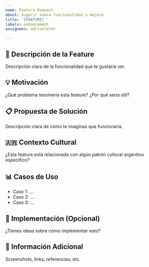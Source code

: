 ```yaml
---
name: Feature Request
about: Sugerir nueva funcionalidad o mejora
title: '[FEATURE] '
labels: enhancement
assignees: adrianlerer

---
```


## 🚀 Descripción de la Feature
Descripción clara de la funcionalidad que te gustaría ver.

## 💡 Motivación
¿Qué problema resolvería esta feature? ¿Por qué sería útil?

## 📋 Propuesta de Solución
Descripción clara de cómo te imaginas que funcionaría.

## 🇦🇷 Contexto Cultural
¿Esta feature está relacionada con algún patrón cultural argentino específico?

## 📊 Casos de Uso
- Caso 1: ...
- Caso 2: ...
- Caso 3: ...

## 🔧 Implementación (Opcional)
¿Tienes ideas sobre cómo implementar esto?

## 📎 Información Adicional
Screenshots, links, referencias, etc.